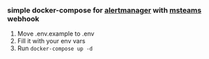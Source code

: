 ### simple docker-compose for [alertmanager](https://github.com/prometheus/alertmanager) with [msteams](https://github.com/prometheus-msteams/prometheus-msteams) webhook

1. Move .env.example to .env 
2. Fill it with your env vars 
3. Run `docker-compose up -d`

